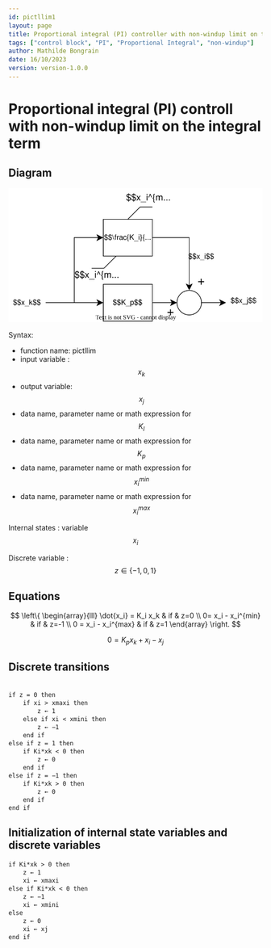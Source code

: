 ```yaml
---
id: pictllim1
layout: page
title: Proportional integral (PI) controller with non-windup limit on the integral term
tags: ["control block", "PI", "Proportional Integral", "non-windup"]
author: Mathilde Bongrain
date: 16/10/2023
version: version-1.0.0
---
```


# Proportional integral (PI) controll with non-windup limit on the integral term

## Diagram

![pictlim diagram](limitedProportionalIntegralController.svg)

Syntax:  

- function name: pictllim
- input variable : $$x_k$$
- output variable: $$x_j$$
- data name, parameter name or math expression for $$K_I$$
- data name, parameter name or math expression for $$K_p$$
- data name, parameter name or math expression for $$x_i^{min}$$
- data name, parameter name or math expression for $$x_i^{max}$$

Internal states : variable $$x_i$$

Discrete variable :  $$ z \in \{-1,0,1\} $$

## Equations

$$
 \left\{
    \begin{array}{lll}
         \dot{x_i} = K_i x_k & if & z=0 \\
        0= x_i - x_i^{min} & if & z=-1 \\
        0 = x_i - x_i^{max} & if & z=1
    \end{array}
\right.
$$

$$ 0 = K_p x_k + x_i - x_j $$

## Discrete transitions

```

if z = 0 then
    if xi > xmaxi then
        z ← 1
    else if xi < xmini then
        z ← −1
    end if
else if z = 1 then
    if Ki*xk < 0 then
        z ← 0
    end if
else if z = −1 then
    if Ki*xk > 0 then
        z ← 0
    end if
end if
```

## Initialization of internal state variables and discrete variables

```
if Ki*xk > 0 then
    z ← 1
    xi ← xmaxi
else if Ki*xk < 0 then
    z ← −1
    xi ← xmini
else
    z ← 0
    xi ← xj
end if
```